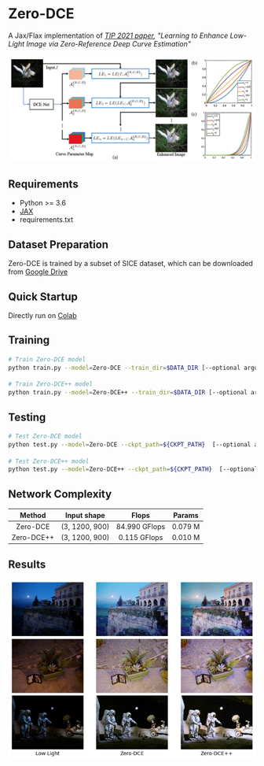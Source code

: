 # Zero-DCE

A Jax/Flax implementation of *[TIP 2021 paper](https://ieeexplore.ieee.org/document/9369102), "Learning to Enhance Low-Light Image via Zero-Reference Deep Curve Estimation"*

![Architecture](figs/architecture.png)

## Requirements

- Python >= 3.6
- [JAX](https://github.com/google/jax)
- requirements.txt

## Dataset Preparation

Zero-DCE is trained by a subset of SICE dataset, which can be downloaded from [Google Drive](https://drive.google.com/file/d/1GAB3uGsmAyLgtDBDONbil08vVu5wJcG3)

## Quick Startup

Directly run on [Colab](https://colab.research.google.com/github/biubiubiiu/Zero-DCE/blob/main/zero-dce.ipynb)

## Training

```bash
# Train Zero-DCE model
python train.py --model=Zero-DCE --train_dir=$DATA_DIR [--optional arguments]

# Train Zero-DCE++ model
python train.py --model=Zero-DCE++ --train_dir=$DATA_DIR [--optional arguments]
```
## Testing

```bash
# Test Zero-DCE model
python test.py --model=Zero-DCE --ckpt_path=${CKPT_PATH}  [--optional arguments]

# Test Zero-DCE++ model
python test.py --model=Zero-DCE++ --ckpt_path=${CKPT_PATH}  [--optional arguments]
```

## Network Complexity

|   Method   |  Input shape   |     Flops     | Params  |
| :--------: | :------------: | :-----------: | :-----: |
|  Zero-DCE  | (3, 1200, 900) | 84.990 GFlops | 0.079 M |
| Zero-DCE++ | (3, 1200, 900) | 0.115 GFlops  | 0.010 M |

## Results

![results](figs/result.png)